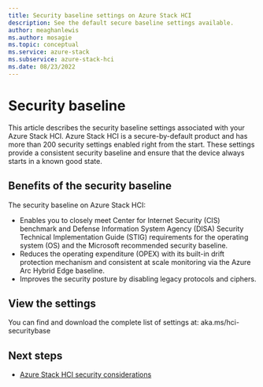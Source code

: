 ```yaml
---
title: Security baseline settings on Azure Stack HCI
description: See the default secure baseline settings available.
author: meaghanlewis
ms.author: mosagie
ms.topic: conceptual
ms.service: azure-stack
ms.subservice: azure-stack-hci
ms.date: 08/23/2022
---
```


# Security baseline

This article describes the security baseline settings associated with your Azure Stack HCI. Azure Stack HCI is a secure-by-default product and has more than 200 security settings enabled right from the start. These settings provide a consistent security baseline and ensure that the device always starts in a known good state.

## Benefits of the security baseline

The security baseline on Azure Stack HCI:

- Enables you to closely meet Center for Internet Security (CIS) benchmark and Defense Information System Agency (DISA) Security Technical Implementation Guide (STIG) requirements for the operating system (OS) and the Microsoft recommended security baseline.
- Reduces the operating expenditure (OPEX) with its built-in drift protection mechanism and consistent at scale monitoring via the Azure Arc Hybrid Edge baseline.
- Improves the security posture by disabling legacy protocols and ciphers.

## View the settings

You can find and download the complete list of settings at: aka.ms/hci-securitybase

## Next steps

- [Azure Stack HCI security considerations](./security.md)
